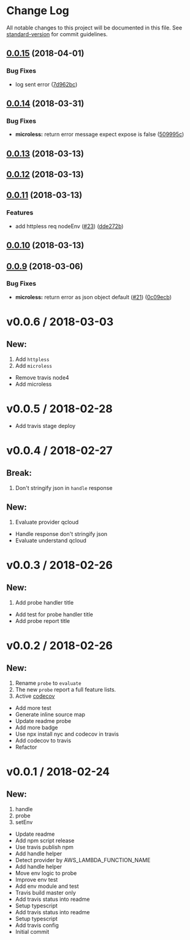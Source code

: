 # Change Log

All notable changes to this project will be documented in this file. See [standard-version](https://github.com/conventional-changelog/standard-version) for commit guidelines.

<a name="0.0.15"></a>
## [0.0.15](https://github.com/vitarn/serverless-tools/compare/v0.0.14...v0.0.15) (2018-04-01)


### Bug Fixes

* log sent error ([7d962bc](https://github.com/vitarn/serverless-tools/commit/7d962bc))



<a name="0.0.14"></a>
## [0.0.14](https://github.com/vitarn/serverless-tools/compare/v0.0.13...v0.0.14) (2018-03-31)


### Bug Fixes

* **microless:** return error message expect expose is false ([509995c](https://github.com/vitarn/serverless-tools/commit/509995c))



<a name="0.0.13"></a>
## [0.0.13](https://github.com/vitarn/serverless-tools/compare/v0.0.12...v0.0.13) (2018-03-13)



<a name="0.0.12"></a>
## [0.0.12](https://github.com/vitarn/serverless-tools/compare/v0.0.11...v0.0.12) (2018-03-13)



<a name="0.0.11"></a>
## [0.0.11](https://github.com/vitarn/serverless-tools/compare/v0.0.10...v0.0.11) (2018-03-13)


### Features

* add httpless req nodeEnv ([#23](https://github.com/vitarn/serverless-tools/issues/23)) ([dde272b](https://github.com/vitarn/serverless-tools/commit/dde272b))



<a name="0.0.10"></a>
## [0.0.10](https://github.com/vitarn/serverless-tools/compare/v0.0.9...v0.0.10) (2018-03-13)



<a name="0.0.9"></a>
## [0.0.9](https://github.com/vitarn/serverless-tools/compare/v0.0.6...v0.0.9) (2018-03-06)


### Bug Fixes

* **microless:** return error as json object default ([#21](https://github.com/vitarn/serverless-tools/issues/21)) ([0c09ecb](https://github.com/vitarn/serverless-tools/commit/0c09ecb))




v0.0.6 / 2018-03-03
===================

## New:
  1. Add `httpless`
  2. Add `microless`

  * Remove travis node4
  * Add microless

v0.0.5 / 2018-02-28
===================

  * Add travis stage deploy

v0.0.4 / 2018-02-27
===================

## Break:
  1. Don't stringify json in `handle` response

## New:
  1. Evaluate provider qcloud

  * Handle response don't stringify json
  * Evaluate understand qcloud

v0.0.3 / 2018-02-26
===================

## New:
  1. Add probe handler title

  * Add test for probe handler title
  * Add probe report title

v0.0.2 / 2018-02-26
===================

## New:
  1. Rename `probe` to `evaluate`
  2. The new `probe` report a full feature lists.
  3. Active [codecov](codecov.io)

  * Add more test
  * Generate inline source map
  * Update readme probe
  * Add more badge
  * Use npx install nyc and codecov in travis
  * Add codecov to travis
  * Refactor

v0.0.1 / 2018-02-24
===================

## New:
  1. handle
  2. probe
  3. setEnv

  * Update readme
  * Add npm script release
  * Use travis publish npm
  * Add handle helper
  * Detect provider by AWS_LAMBDA_FUNCTION_NAME
  * Add handle helper
  * Move env logic to probe
  * Improve env test
  * Add env module and test
  * Travis build master only
  * Add travis status into readme
  * Setup typescript
  * Add travis status into readme
  * Setup typescript
  * Add travis config
  * Initial commit
